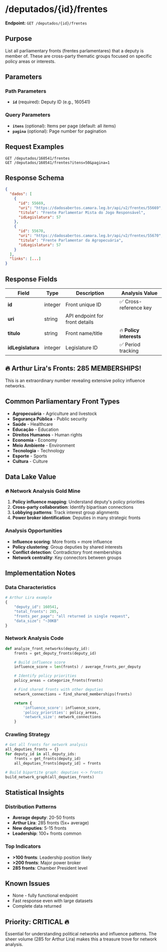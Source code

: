 # /deputados/{id}/frentes

**Endpoint:** `GET /deputados/{id}/frentes`

## Purpose
List all parliamentary fronts (frentes parlamentares) that a deputy is member of. These are cross-party thematic groups focused on specific policy areas or interests.

## Parameters

### Path Parameters
- **`id`** (required): Deputy ID (e.g., 160541)

### Query Parameters
- **`itens`** (optional): Items per page (default: all items)
- **`pagina`** (optional): Page number for pagination

## Request Examples
```
GET /deputados/160541/frentes
GET /deputados/160541/frentes?itens=50&pagina=1
```

## Response Schema
```json
{
  "dados": [
    {
      "id": 55669,
      "uri": "https://dadosabertos.camara.leg.br/api/v2/frentes/55669",
      "titulo": "Frente Parlamentar Mista do Jogo Responsável",
      "idLegislatura": 57
    },
    {
      "id": 55670,
      "uri": "https://dadosabertos.camara.leg.br/api/v2/frentes/55670",
      "titulo": "Frente Parlamentar da Agropecuária",
      "idLegislatura": 57
    }
  ],
  "links": [...]
}
```

## Response Fields

| Field | Type | Description | Analysis Value |
|-------|------|-------------|----------------|
| **id** | integer | Front unique ID | ✅ Cross-reference key |
| **uri** | string | API endpoint for front details | |
| **titulo** | string | Front name/title | 🔥 **Policy interests** |
| **idLegislatura** | integer | Legislature ID | ✅ Period tracking |

## 🔥 Arthur Lira's Fronts: 285 MEMBERSHIPS!

This is an extraordinary number revealing extensive policy influence networks.

## Common Parliamentary Front Types
- **Agropecuária** - Agriculture and livestock
- **Segurança Pública** - Public security
- **Saúde** - Healthcare
- **Educação** - Education
- **Direitos Humanos** - Human rights
- **Economia** - Economy
- **Meio Ambiente** - Environment
- **Tecnologia** - Technology
- **Esporte** - Sports
- **Cultura** - Culture

## Data Lake Value

### 🔥 Network Analysis Gold Mine
1. **Policy influence mapping**: Understand deputy's policy priorities
2. **Cross-party collaboration**: Identify bipartisan connections
3. **Lobbying patterns**: Track interest group alignments
4. **Power broker identification**: Deputies in many strategic fronts

### Analysis Opportunities
- **Influence scoring**: More fronts = more influence
- **Policy clustering**: Group deputies by shared interests
- **Conflict detection**: Contradictory front memberships
- **Network centrality**: Key connectors between groups

## Implementation Notes

### Data Characteristics
```python
# Arthur Lira example
{
    "deputy_id": 160541,
    "total_fronts": 285,
    "fronts_per_page": "all returned in single request",
    "data_size": "~30KB"
}
```

### Network Analysis Code
```python
def analyze_front_networks(deputy_id):
    fronts = get_deputy_fronts(deputy_id)

    # Build influence score
    influence_score = len(fronts) / average_fronts_per_deputy

    # Identify policy priorities
    policy_areas = categorize_fronts(fronts)

    # Find shared fronts with other deputies
    network_connections = find_shared_memberships(fronts)

    return {
        'influence_score': influence_score,
        'policy_priorities': policy_areas,
        'network_size': network_connections
    }
```

### Crawling Strategy
```python
# Get all fronts for network analysis
all_deputies_fronts = {}
for deputy_id in all_deputy_ids:
    fronts = get_fronts(deputy_id)
    all_deputies_fronts[deputy_id] = fronts

# Build bipartite graph: deputies <-> fronts
build_network_graph(all_deputies_fronts)
```

## Statistical Insights

### Distribution Patterns
- **Average deputy**: 20-50 fronts
- **Arthur Lira**: 285 fronts (5x+ average)
- **New deputies**: 5-15 fronts
- **Leadership**: 100+ fronts common

### Top Indicators
- **>100 fronts**: Leadership position likely
- **>200 fronts**: Major power broker
- **285 fronts**: Chamber President level

## Known Issues
- None - fully functional endpoint
- Fast response even with large datasets
- Complete data returned

## Priority: **CRITICAL** 🔥
Essential for understanding political networks and influence patterns. The sheer volume (285 for Arthur Lira) makes this a treasure trove for network analysis.